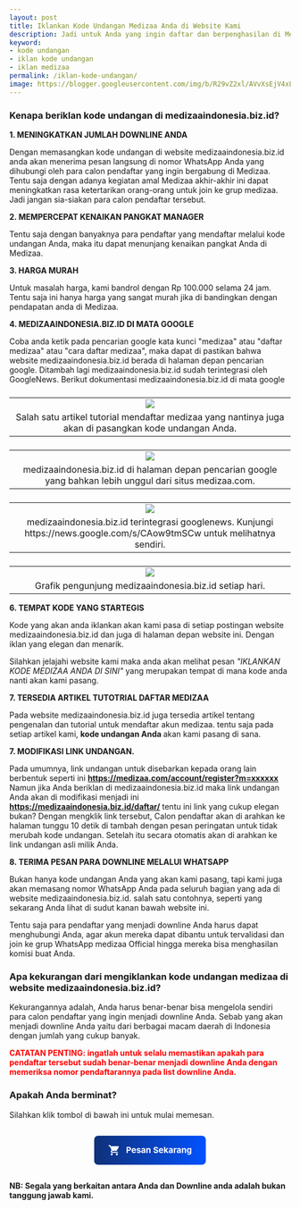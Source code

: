 ```yaml
---
layout: post
title: Iklankan Kode Undangan Medizaa Anda di Website Kami 
description: Jadi untuk Anda yang ingin daftar dan berpenghasilan di Medizaa, bisa simak langkah-langkah berikut ini 1. Silahkan menuju ke halaman registrasi (KLIK DISINI) 2. Masukan Nomor HP yang memiliki whatsapp yang aktif.
keyword: 
- kode undangan
- iklan kode undangan
- iklan medizaa
permalink: /iklan-kode-undangan/
image: https://blogger.googleusercontent.com/img/b/R29vZ2xl/AVvXsEjV4xL5N1Oxq1i55UyXfhd7eear_aBNFmJGN-kJH94yklQWTPz_hCmxiQJCsxGrkpWRChAuq0YYNMxLJUznz8PH5z0k8rJpcd1rHUbR5UvVqHue6f79qzs9gHw8E85azPWr4Pe3hQowXJo9t9vCVt1Xnp6V5OMOGHdg0_Kn6Bv_pC_M_JUoFia420AddFM/s1282/Picsart_23-06-27_20-17-18-427.jpg
---
```

<h3 style="text-align: left;">Kenapa beriklan kode undangan di medizaaindonesia.biz.id?</h3><p><b>1. MENINGKATKAN JUMLAH DOWNLINE ANDA</b></p><p>Dengan memasangkan kode undangan di website medizaaindonesia.biz.id anda akan menerima pesan langsung di nomor WhatsApp Anda yang dihubungi oleh para calon pendaftar yang ingin bergabung di Medizaa. Tentu saja dengan adanya kegiatan amal Medizaa akhir-akhir ini dapat meningkatkan rasa ketertarikan orang-orang untuk join ke grup medizaa. Jadi jangan sia-siakan para calon pendaftar tersebut.</p><p><b>2. MEMPERCEPAT KENAIKAN PANGKAT MANAGER</b></p><p>Tentu saja dengan banyaknya para pendaftar yang mendaftar melalui kode undangan Anda, maka itu dapat menunjang kenaikan pangkat Anda di Medizaa.</p><p><b>3. HARGA MURAH</b></p><p>Untuk masalah harga, kami bandrol dengan Rp 100.000 selama 24 jam. Tentu saja ini hanya harga yang sangat murah jika di bandingkan dengan pendapatan anda di Medizaa.</p><p><b>4. MEDIZAAINDONESIA.BIZ.ID DI MATA GOOGLE</b></p><p>Coba anda ketik pada pencarian google kata kunci "medizaa" atau "daftar medizaa" atau "cara daftar medizaa", maka dapat di pastikan bahwa website medizaaindonesia.biz.id berada di halaman depan pencarian google. Ditambah lagi medizaaindonesia.biz.id sudah terintegrasi oleh GoogleNews.  Berikut dokumentasi medizaaindonesia.biz.id di mata google</p><p></p>

<table style="display: block;"><tbody style="display: inline-table; width: 100%;"><tr><td style="text-align: center;"><a href="https://blogger.googleusercontent.com/img/b/R29vZ2xl/AVvXsEheIero5P2RzGFr541vz4w6nLUZ9HMD6sTTlSmt3-e2LSnPrWv1-aRJjcgDr27q4aZ5MeT4uq3j4srFWzc9JqPo-a8UPz8h5U47T8KcniP0V33-mvbWAQn2St__Fl9FCjKnSt8MGDKvDesjnc8ypgFR5_LWDqmC_gXtetNpiF0fwZNzrVREj-vSLkGIOqE/s1331/Screenshot_2023-07-06-06-43-57-55_4641ebc0df1485bf6b47ebd018b5ee76.jpg" rel="noopener noreferrer" target="_blank"><img src="https://blogger.googleusercontent.com/img/b/R29vZ2xl/AVvXsEheIero5P2RzGFr541vz4w6nLUZ9HMD6sTTlSmt3-e2LSnPrWv1-aRJjcgDr27q4aZ5MeT4uq3j4srFWzc9JqPo-a8UPz8h5U47T8KcniP0V33-mvbWAQn2St__Fl9FCjKnSt8MGDKvDesjnc8ypgFR5_LWDqmC_gXtetNpiF0fwZNzrVREj-vSLkGIOqE/s240/Screenshot_2023-07-06-06-43-57-55_4641ebc0df1485bf6b47ebd018b5ee76.jpg" /></a></td></tr><tr><td style="text-align: center;">Salah satu artikel tutorial mendaftar medizaa yang nantinya juga akan di pasangkan kode undangan Anda.</td></tr></tbody></table>

<table style="display: block;"><tbody style="display: inline-table; width: 100%;"><tr><td style="text-align: center;"><a href="https://blogger.googleusercontent.com/img/b/R29vZ2xl/AVvXsEjyEzwh9zWKDcUxWJ8KDNYBGsvL7frdcptcusB5laI0Yzx-nPHsMIMiGODV8NHMHeIMzfqd7Pn1PQ0pADhj1gdfs4528i99FVNJXVy3Lk9LfZ7fVhoFfyOHVh-XTr89J8H9RuB2GuNFFAICVisgsRZA9K-QPjlR8VkNLRsQGeUMIze-BW4IVGxkPFH55SI/s1324/Screenshot_2023-07-06-06-44-15-48_4641ebc0df1485bf6b47ebd018b5ee76.jpg" rel="noopener noreferrer" target="_blank"><img src="https://blogger.googleusercontent.com/img/b/R29vZ2xl/AVvXsEjyEzwh9zWKDcUxWJ8KDNYBGsvL7frdcptcusB5laI0Yzx-nPHsMIMiGODV8NHMHeIMzfqd7Pn1PQ0pADhj1gdfs4528i99FVNJXVy3Lk9LfZ7fVhoFfyOHVh-XTr89J8H9RuB2GuNFFAICVisgsRZA9K-QPjlR8VkNLRsQGeUMIze-BW4IVGxkPFH55SI/s240/Screenshot_2023-07-06-06-44-15-48_4641ebc0df1485bf6b47ebd018b5ee76.jpg" /></a></td></tr><tr><td style="text-align: center;">medizaaindonesia.biz.id di halaman depan pencarian google yang bahkan lebih unggul dari situs medizaa.com.</td></tr></tbody></table>

<table style="display: block;"><tbody style="display: inline-table; width: 100%;"><tr><td style="text-align: center;"><a href="https://blogger.googleusercontent.com/img/b/R29vZ2xl/AVvXsEjPnwv1Wk0Ll4CKSBD0UulsHwNsISk5pBCLRTvq9anHku1gxA5ZRNZVrFfvGDUZmABVP26PoZ6f8qq5EYaFAfxNV-ybHsnu-wQxXgYeNnDMND6GBSjx7e4LtSptx0fcRgkJ6KMKPKGF-Y61jGw-aMRo4txXiVdSEruDwGkI27EgxlHBqyFal29tCLEFYik/s2401/Screenshot_2023-07-06-06-39-51-53_4d38fce200f96aeac5e860e739312e76.jpg" rel="noopener noreferrer" target="_blank"><img src="https://blogger.googleusercontent.com/img/b/R29vZ2xl/AVvXsEjPnwv1Wk0Ll4CKSBD0UulsHwNsISk5pBCLRTvq9anHku1gxA5ZRNZVrFfvGDUZmABVP26PoZ6f8qq5EYaFAfxNV-ybHsnu-wQxXgYeNnDMND6GBSjx7e4LtSptx0fcRgkJ6KMKPKGF-Y61jGw-aMRo4txXiVdSEruDwGkI27EgxlHBqyFal29tCLEFYik/s240/Screenshot_2023-07-06-06-39-51-53_4d38fce200f96aeac5e860e739312e76.jpg" /></a></td></tr><tr><td style="text-align: center;">medizaaindonesia.biz.id terintegrasi googlenews. Kunjungi https://news.google.com/s/CAow9tmSCw untuk melihatnya sendiri.</td></tr></tbody></table>

<table style="display: block;"><tbody style="display: inline-table; width: 100%;"><tr><td style="text-align: center;"><a href="https://blogger.googleusercontent.com/img/b/R29vZ2xl/AVvXsEheXYsqvk1fDFINbfVSaIxOGnFKQVNdsSurvMwo56jMC0d3Khle_K1kPdRv_BrCADruOgNjGtqdrG5ypdGFN-Mgrwkto_w2Oo_HnNiDlaLyL5uoJOLcMazwDr0g7IHB43w6JItb_8tmwYH8qM3dEgbfLLNEeX9FGFpR01GzuxAswxycM7HunlJbFIgWezc/s16000/Screenshot_2023-07-06-06-39-23-33_4d38fce200f96aeac5e860e739312e76.jpg" rel="noopener noreferrer" target="_blank"><img src="https://blogger.googleusercontent.com/img/b/R29vZ2xl/AVvXsEheXYsqvk1fDFINbfVSaIxOGnFKQVNdsSurvMwo56jMC0d3Khle_K1kPdRv_BrCADruOgNjGtqdrG5ypdGFN-Mgrwkto_w2Oo_HnNiDlaLyL5uoJOLcMazwDr0g7IHB43w6JItb_8tmwYH8qM3dEgbfLLNEeX9FGFpR01GzuxAswxycM7HunlJbFIgWezc/s240/Screenshot_2023-07-06-06-39-23-33_4d38fce200f96aeac5e860e739312e76.jpg" /></a></td></tr><tr><td style="text-align: center;">Grafik pengunjung medizaaindonesia.biz.id setiap hari.</td></tr></tbody></table>

<p><b>6. TEMPAT KODE YANG STARTEGIS</b></p><p>Kode yang akan anda iklankan akan kami pasa di setiap postingan website medizaaindonesia.biz.id dan juga di halaman depan website ini. Dengan iklan yang elegan dan menarik.&nbsp;</p><p>Silahkan jelajahi website kami maka anda akan melihat pesan <i>"IKLANKAN KODE MEDIZAA ANDA DI SINI"</i> yang merupakan tempat di mana kode anda nanti akan kami pasang.&nbsp;</p><p><b>7. TERSEDIA ARTIKEL TUTOTRIAL DAFTAR MEDIZAA</b></p><p>Pada website medizaaindonesia.biz.id juga tersedia artikel tentang pengenalan dan tutorial untuk mendaftar akun medizaa. tentu saja pada setiap artikel kami, <b>kode undangan Anda </b>akan kami pasang di sana.</p><p><b>7. MODIFIKASI LINK UNDANGAN.</b></p><p>Pada umumnya, link undangan untuk disebarkan kepada orang lain berbentuk seperti ini <b><a href="https://medizaa.com/account/register?m=xxxxxx">https://medizaa.com/account/register?m=xxxxxx</a></b> Namun jika Anda beriklan di medizaaindonesia.biz.id maka link undangan Anda akan di modifikasi menjadi ini <b><a href="https://medizaaindonesia.biz.id/daftar/">https://medizaaindonesia.biz.id/daftar/</a></b> tentu ini link yang cukup elegan bukan? Dengan mengklik link tersebut, Calon pendaftar akan di arahkan ke halaman tunggu 10 detik di tambah dengan pesan peringatan untuk tidak merubah kode undangan. Setelah itu secara otomatis akan di arahkan ke link undangan asli milik Anda.</p><p><b>8. TERIMA PESAN PARA DOWNLINE MELALUI WHATSAPP</b></p><p>Bukan hanya kode undangan Anda yang akan kami pasang, tapi kami juga akan memasang nomor WhatsApp Anda pada seluruh bagian yang ada di website medizaaindonesia.biz.id. salah satu contohnya, seperti yang sekarang Anda lihat di sudut kanan bawah website ini.&nbsp;</p><p>Tentu saja para pendaftar yang menjadi downline Anda harus dapat menghubungi Anda, agar akun mereka dapat dibantu untuk tervalidasi dan join ke grup WhatsApp medizaa Official hingga mereka bisa menghasilan komisi buat Anda.&nbsp;&nbsp;</p><h3 style="text-align: left;">Apa kekurangan dari mengiklankan kode undangan medizaa di website medizaaindonesia.biz.id?&nbsp;</h3><p>Kekurangannya adalah, Anda harus benar-benar bisa mengelola sendiri para calon pendaftar yang ingin menjadi downline Anda. Sebab yang akan menjadi downline Anda yaitu dari berbagai macam daerah di Indonesia dengan jumlah yang cukup banyak.&nbsp;</p><p><b><span style="color: red;">CATATAN PENTING: ingatlah untuk selalu memastikan apakah para pendaftar tersebut sudah benar-benar menjadi downline Anda dengan memeriksa nomor pendaftarannya pada list downline Anda.</span></b>&nbsp;</p><h3 style="text-align: left;">Apakah Anda berminat?</h3><p>Silahkan klik tombol di bawah ini untuk mulai memesan.&nbsp;</p><style>
/* Formulir whatsapp by PesanIklan code */
.PesanIklan-form-wa{position:fixed;display:none;top:0;left:0;right:0;bottom:0;background:rgba(255,255,255,0.69);z-index:999}.form-container{width:calc(100% - 20px);max-width:500px;background:#fff;box-shadow:0 10px 35px 2px rgba(61,61,61,.3);padding:30px;box-sizing:border-box;border-radius:10px;margin:2% auto;overflow:hidden}.PesanIklan-form-wa.aktif{display:block}.harganya{font-size:10px!important;color:#103178!important;font-weight:bold!important;}
.PesanIklan-form-header{background:linear-gradient(to right, #103178,#0152ff);color:#fff;font-weight:700;padding:15px 20px;border-radius:10px;margin:0 0 30px}
span.input-title{border-left:4px solid  #103178;padding:0 15px;font-size:.9rem;display:block}.PesanIklan-form-wa #your-data{display:grid;grid-template-columns:49% 49%;grid-gap:10px;margin:10px 0 20px}
.PesanIklan-form-header a.tutup svg{fill:#fff;width:35px;height:35px;margin-top:-5px;float:right}
a.PesanIklan-btn-wa.send_form{background:linear-gradient(to right, #103178,#0152ff);color:#fff;font-size:15px;font-weight:bold;text-align:center;text-decoration:none;padding:10px 10px 10px 25px;width:100px;margin:15px 50px 0 0;float:left;border-radius:5px;}
.PesanIklan-btn-wa{background:linear-gradient(to right, #103178,#0152ff);font-size:15px;font-weight:700;color: #fff;display:inline-flex;align-items:center;margin:15px 15px 15px 0;padding:15px 25px;border-radius:7px;margin:15px;text-decoration:none;left:50%!important}
.PesanIklan-btn-wa:hover{opacity:.8;color:#fff}
.PesanIklan-btn-wa svg{fill:#fff;width:22px;height:22px;vertical-align:-5px;margin-right:10px}
.PesanIklan-input-field{position:relative;margin:15px 0 0}
.PesanIklan-input-field input,.PesanIklan-input-field textarea{font-size:15px;padding:12px 0 12px 12px;display:block;width:94%;border:1px solid #ddd;border-radius:5px}.PesanIklan-input-field input,.PesanIklan-input-field textarea:focus{outline:none}
.PesanIklan-input-field label{color:#999;border-radius:20px;font-size:14px;font-weight:500;position:absolute;pointer-events:none;left:15px;top:15px;transition:.2s ease all}label,.PesanIklan-input-field input:valid~label,.PesanIklan-input-field textarea:focus~label,.PesanIklan-input-field textarea:valid~label{top:0;font-size:14px;color:#103178;background:#fff;padding:1px 7px;margin:10px 0 0 -5px}
label,.PesanIklan-input-field input:valid~label,.PesanIklan-input-field textarea:focus~label,.PesanIklan-input-field textarea:valid~label{top:-20px!important;font-size:10px;color:#103178;font-weight:700}.PesanIklan-input-field textarea{width:96.5%}.PesanIklan-input-field select{background:#fff;padding:12px 15px;border-radius:5px;margin:0 0 5px 0;border:1px solid #ccc;outline:none;width:100%;max-width:100%;font-size:14px;cursor:pointer}
.PesanIklan-input-field .PesanIklan-validasi{position:absolute;z-index:2;top:calc(100% + 20px);left:0;background:#0152ff;color:rgba(0,0,0,.6);padding:5px 10px;border-radius:3px;font-size:80%;box-shadow:0 5px 10px rgba(0,0,0,.08);transition:.4s;visibility:hidden;opacity:0;display:inline-block!important}
.PesanIklan-input-field .PesanIklan-validasi.show{color:#fff;visibility:visible;opacity:1;top:calc(100% + 10px)}
.PesanIklan-input-field .PesanIklan-validasi:after{position:absolute;bottom:100%;left:12px;content:'';border:8px solid;border-color:transparent transparent #0152ff transparent}
#nama_produk{display:none}
</style>

<div style='text-align:center'>
<a class="PesanIklan-btn-wa buka" style="color:#fff" href="javascript:void" title="Beli Sekarang"><svg viewBox='0 0 24 24'><path d='M17,18C15.89,18 15,18.89 15,20A2,2 0 0,0 17,22A2,2 0 0,0 19,20C19,18.89 18.1,18 17,18M1,2V4H3L6.6,11.59L5.24,14.04C5.09,14.32 5,14.65 5,15A2,2 0 0,0 7,17H19V15H7.42A0.25,0.25 0 0,1 7.17,14.75C7.17,14.7 7.18,14.66 7.2,14.63L8.1,13H15.55C16.3,13 16.96,12.58 17.3,11.97L20.88,5.5C20.95,5.34 21,5.17 21,5A1,1 0 0,0 20,4H5.21L4.27,2M7,18C5.89,18 5,18.89 5,20A2,2 0 0,0 7,22A2,2 0 0,0 9,20C9,18.89 8.1,18 7,18Z'/><line x1='12' x2='12' y1='2' y2='16'/></svg>Pesan Sekarang</a></div>
<div id='nama_produk'>Iklan Kode Undangan</div>
<div class='PesanIklan-form-wa'>
<div class='form-container'>
<div class='PesanIklan-form-header'><span class='form-title'>Checkout Form Whatsapp</span><a class='tutup' href='javascript:void' title='Close'><svg viewBox='0 0 24 24'><path d='M19,6.41L17.59,5L12,10.59L6.41,5L5,6.41L10.59,12L5,17.59L6.41,19L12,13.41L17.59,19L19,17.59L13.41,12L19,6.41Z'/></svg></a></div>
<span class='input-title'>Data Anda</span>
<div id='your-data'>
<div class='PesanIklan-input-field'><input class='validate' id='wa_name' name='nama' type='text'/><label>Nama Anda</label></div>
<div class='PesanIklan-input-field'><input class='validate' id='wa_kode' name='kode undangan' type='tel'/><label>Kode Undangan</label></div>
<div class='PesanIklan-input-field'><input class='validate' id='wa_whats' name='No Whatsapp' type='tel'/><label>No Whatsapp</label></div>
<div class='PesanIklan-input-field'><input class='validate' id='wa_akun' name='No Akun Medizaa' type='tel'/><label>No Akun Medizaa</label></div>
<div class='PesanIklan-input-field jam'><input class='validate' id='wa_jam' name='Jangka Waktu' min="24" type='tel' value="24"/><label>Waktu Iklan (jam)</label></div>
<div class='PesanIklan-input-field'><input class='validate' id='wa_harga' name='Harga' type='tel' min="100000" type='text' value="Rp 100000" readonly=""/><label class="harganya">Harga</label></div>
</div>
<a class='PesanIklan-btn-wa send_form' href='javascript:;' title='Kirim Informasi Produk' type='submit'>KIRIM</a></div></div>
<script>
//<![CDATA[
// Formulir whatsapp by PesanIklan code
// Tombol Buka Tutup
$(".tutup").click(function(){
  $(".PesanIklan-form-wa").fadeOut("fast")}
);$(".buka").click(function(){
  $(".PesanIklan-form-wa").fadeIn("slow")});
 
// validasi Untuk Kolom Wajib Isi
$('.PesanIklan-input-field .validate').each(function() {
    title = $(this).attr('name');
    label = $(this).parents('.PesanIklan-input-field');
    $('<span class="PesanIklan-validasi"><b>' + title + '</b> diperlukan</span>').appendTo(label);
});

$(document).on('keyup', '.PesanIklan-input-field .validate', function() {
    if ($(this).val() != '') {
        $(this).removeClass('focus');
        $(this).parents('.PesanIklan-input-field').find('.PesanIklan-validasi').removeClass('show');
    }
});
  
 $(document).on('keyup', '#wa_jam', function() {
 var kaka= $('.PesanIklan-input-field.jam .validate').parents('.PesanIklan-input-field');
   if($("#wa_jam").val() > 24){
   var harga  = 4150;
   var jumlah = $("#wa_jam").val();
   var total = parseInt(harga) * parseInt(jumlah);
   $("#wa_harga").val("Rp "+total);
   }else if($("#wa_jam").val() == 24){
   $("#wa_harga").val("Rp 100000");
   }else if ($("#wa_jam").val() < 24){
    $('<span class="PesanIklan-validasi show">minimal 24 jam</span>').appendTo(kaka);
    $("#wa_harga").val("Rp 100000");
   }
   
 });

$(document).on('keyup', '#wa_kode,#wa_whats,#wa_jam', function() {
$(this).val($(this).val().replace(/[^0-9\.]/g,''));
})
$(document).on('change', '.PesanIklan-input-field select', function() {
    $(this).removeClass('focus');
    $(this).parents('.PesanIklan-input-field').find('.PesanIklan-validasi').removeClass('show');
});

$('.send_form').click(whatsaporder);
function whatsaporder() { 
if ($('#wa_name').val() == '') { // validasi Nama Lengkap
          $('#wa_name').each(function() {
              $(this).addClass('focus');
                    $(this).parents('.PesanIklan-input-field').find('.PesanIklan-validasi').addClass('show');
          });
        $('#wa_name').focus();
        return false;
    } else if ($('#wa_kode').val() == '') { // validasi Alamat Email
          $('#wa_kode').each(function() {
              $(this).addClass('focus');
                    $(this).parents('.PesanIklan-input-field').find('.PesanIklan-validasi').addClass('show');
          });
        $('#wa_kode').focus();
        return false;
    } else if ($('#wa_whats').val() == '') { // validasi Nama Blog
          $('#wa_whats').each(function() {
              $(this).addClass('focus');
                    $(this).parents('.PesanIklan-input-field').find('.PesanIklan-validasi').addClass('show');
          });
        $('#wa_whats').focus();
        return false;
      } else if ($('#wa_akun').val() == '') { // PesanIklan-validasi Url Blog
          $('#wa_akun').each(function() {
              $(this).addClass('focus');
                    $(this).parents('.PesanIklan-input-field').find('.PesanIklan-validasi').addClass('show');
          });
        $('#wa_akun').focus();
        return false;
      } else {

/* Pengaturan Whatsapp */ 
var walink = 'https://wa.me/', 
    phone = '6282259168958', // No Whatsapp Kalian
    walink2 = 'Halo saya ingin memasang kode undangan medizaa saya di medizaaindonesia.biz.id, berikut data saya:'; // Pesan Pembuka
 
 /* Formulir Input Panggilan */ 
var input_nama = $("#wa_name").val(),
    input_email = $("#wa_kode").val(),
    input_namaBlog = $("#wa_whats").val(), 
    input_urlBlog = $("#wa_akun").val(),
    input_jam = $("#wa_jam").val(), 
    input_harga = $("#wa_harga").val();

/* URL Final Whatsapp */ 
var PesanIklan_whatsapp = walink + phone + '?text=' + walink2 + '%0A%0A' + 
    '*Nama* : ' + input_nama + '%0A' + 
    '*Kode Undangan* : ' + input_email + '%0A' +
    '*Wa untuk calon pendaftar saya* : ' + input_namaBlog + '%0A' +
    '*No Akun Medizaa* : ' + input_urlBlog + '%0A'+
    '*Estimasi Waktu Iklan* : ' + input_jam + '%0A'+
    '*Harga yang akan saya bayar* : ' + input_harga + '%0A';
 
/* Buka Jendela Whatsapp  */ 
window.open(PesanIklan_whatsapp,'_blank');
return false;
  }
};
//]]> 
</script><p><b>NB: Segala yang berkaitan antara Anda dan Downline anda adalah bukan tanggung jawab kami.</b></p>
